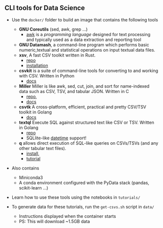 ## CLI tools for Data Science

- Use the `docker/` folder to build an image that contains the following tools

  - **GNU Coreutils** (sed, awk, grep ...)
    - [awk](https://www.gnu.org/software/gawk/manual/gawk.html) is a _programming language_ designed for text processing and typically used as a data extraction and reporting tool
  - **GNU Datamash**, a command-line program which performs basic numeric,textual and statistical operations on input textual data files.
  - **xsv**, A fast CSV toolkit written in Rust.
    - [repo](https://github.com/BurntSushi/xsv)
    - [installation](https://github.com/BurntSushi/xsv/releases/latest)
  - **csvkit** is a suite of command-line tools for converting to and working with CSV. Written in Python
    - [docs](http://csvkit.readthedocs.io/en/1.0.2/)
  - **Miller** Miller is like awk, sed, cut, join, and sort for name-indexed data such as CSV, TSV, and tabular JSON. Written in C
    - [repo](https://github.com/johnkerl/miller),
    - [docs](http://johnkerl.org/miller/doc/)
  - **csvtk** A cross-platform, efficient, practical and pretty CSV/TSV toolkit in Golang
    - [docs](http://bioinf.shenwei.me/csvtk/)
  - **textql** Execute SQL against structured text like CSV or TSV. Written in Golang
    - [repo](https://github.com/dinedal/textql)
    - SQLlite-like [datetime](https://www.sqlite.org/lang_datefunc.html) support!
  - **q** allows direct execution of SQL-like queries on CSVs/TSVs (and any other tabular text files).
    - [install](http://harelba.github.io/q/examples.html),
    - [tutorial](http://harelba.github.io/q/tutorial.html)

- Also contains

  - Miniconda3
  - A conda environment configured with the PyData stack (pandas, scikit-learn ...)

- Learn how to use these tools using the notebooks in `tutorials/`

- To generate data for these tutorials, run the `get-csvs.sh` script in `data/`
  - Instructions displayed when the container starts
  - PS: This will download ~1.5GB data
